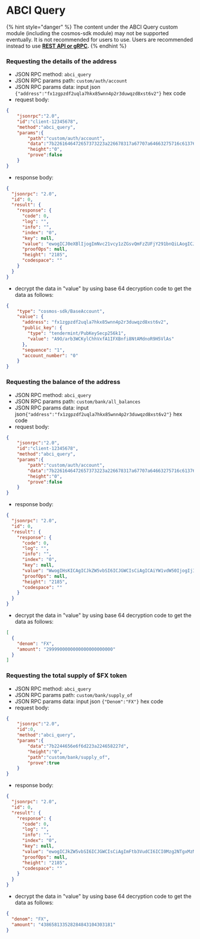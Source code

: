 # ABCI Query

{% hint style="danger" %}
The content under the ABCI Query custom module (including the cosmos-sdk module) may not be supported eventually. It is not recommended for users to use. Users are recommended instead to use [**REST API or gRPC**](../rest\_api.md)**.**
{% endhint %}

### Requesting the details of the address

* JSON RPC method: `abci_query`
* JSON RPC params path: `custom/auth/account`
* JSON RPC params data: input json `{"address":"fx1zgpzdf2uqla7hkx85wnn4p2r3duwqzd8xst6v2"}` hex code
* request body:

```json
{
    "jsonrpc":"2.0",
    "id":"client-12345678",
    "method":"abci_query",
    "params":{
        "path":"custom/auth/account",
        "data":"7b2261646472657373223a226678317a67707a64663275716c6137686b783835776e6e3470327233647577717a6438787374367632227d",
        "height":"0",
        "prove":false
    }
}
```

* response body:

```json
{
  "jsonrpc": "2.0",
  "id": 0,
  "result": {
    "response": {
      "code": 0,
      "log": "",
      "info": "",
      "index": "0",
      "key": null,
      "value": "ewogICJ0eXBlIjogImNvc21vcy1zZGsvQmFzZUFjY291bnQiLAogICJ2YWx1ZSI6IHsKICAgICJhZGRyZXNzIjogImZ4MXpncHpkZjJ1cWxhN2hreDg1d25uNHAycjNkdXdxemQ4eHN0NnYyIiwKICAgICJwdWJsaWNfa2V5IjogewogICAgICAidHlwZSI6ICJ0ZW5kZXJtaW50L1B1YktleVNlY3AyNTZrMSIsCiAgICAgICJ2YWx1ZSI6ICJBOU8vYXJiM1dDS3lsQ2hoVnhmQTFJRlhCbmZpOE50QU1kbm9SOUg1VmxBcyIKICAgIH0sCiAgICAic2VxdWVuY2UiOiAiMSIKICB9Cn0=",
      "proofOps": null,
      "height": "2185",
      "codespace": ""
    }
  }
}
```

* decrypt the data in "value" by using base 64 decryption code to get the data as follows:

```json
{
    "type": "cosmos-sdk/BaseAccount",
    "value": {
      "address": "fx1zgpzdf2uqla7hkx85wnn4p2r3duwqzd8xst6v2",
      "public_key": {
        "type": "tendermint/PubKeySecp256k1",
        "value": "A9O/arb3WCKylChhVxfA1IFXBnfi8NtAMdnoR9H5VlAs"
      },
      "sequence": "1",
      "account_number": "0"
    }
}
```

### Requesting the balance of the address

* JSON RPC method: `abci_query`
* JSON RPC params path: `custom/bank/all_balances`
* JSON RPC params data: input json`{"address":"fx1zgpzdf2uqla7hkx85wnn4p2r3duwqzd8xst6v2"}` hex code
* request body:

```json
{
    "jsonrpc":"2.0",
    "id":"client-12345678",
    "method":"abci_query",
    "params":{
        "path":"custom/auth/account",
        "data":"7b2261646472657373223a226678317a67707a64663275716c6137686b783835776e6e3470327233647577717a6438787374367632227d",
        "height":"0",
        "prove":false
    }
}
```

* response body:

```json
{
  "jsonrpc": "2.0",
  "id": 0,
  "result": {
    "response": {
      "code": 0,
      "log": "",
      "info": "",
      "index": "0",
      "key": null,
      "value": "WwogIHsKICAgICJkZW5vbSI6ICJGWCIsCiAgICAiYW1vdW50IjogIjI5OTk5MDAwMDAwMDAwMDAwMDAwMDAwMDAiCiAgfQpd",
      "proofOps": null,
      "height": "2185",
      "codespace": ""
    }
  }
}
```

* decrypt the data in "value" by using base 64 decryption code to get the data as follows:

```json
[
  {
    "denom": "FX",
    "amount": "2999900000000000000000000"
  }
]
```

### Requesting the total supply of $FX token

* JSON RPC method: `abci_query`
* JSON RPC params path: `custom/bank/supply_of`
* JSON RPC params data: input json `{"Denom":"FX"}` hex code
* request body:

```json
{
    "jsonrpc":"2.0",
    "id":0,
    "method":"abci_query",
    "params":{
        "data":"7b2244656e6f6d223a224658227d",
        "height":"0",
        "path":"custom/bank/supply_of",
        "prove":true
    }
}
```

* response body:

```json
{
  "jsonrpc": "2.0",
  "id": 0,
  "result": {
    "response": {
      "code": 0,
      "log": "",
      "info": "",
      "index": "0",
      "key": null,
      "value": "ewogICJkZW5vbSI6ICJGWCIsCiAgImFtb3VudCI6ICI0Mzg2NTgxMzM1MjgyODQ4NDMxMDQzMDMxODEiCn0",
      "proofOps": null,
      "height": "2185",
      "codespace": ""
    }
  }
}
```

* decrypt the data in "value" by using base 64 decryption code to get the data as follows:

```json
{
  "denom": "FX",
  "amount": "438658133528284843104303181"
}
```
